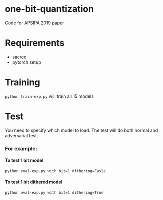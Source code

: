 # one-bit-quantization
Code for APSIPA 2019 paper

# Requirements
* sacred
* pytorch setup

# Training
`python train-exp.py` will train all 15 models

# Test
You need to specify which model to load.
The test will do both normal and adversarial test.

### For example:
#### To test 1 bit model

`python eval-exp.py with bit=1 dithering=Fasle`

#### To test 1 bit dithered model

`python eval-exp.py with bit=1 dithering=True`
